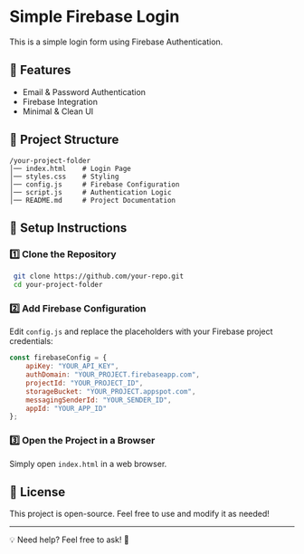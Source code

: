 # Simple Firebase Login

This is a simple login form using Firebase Authentication.

## 🚀 Features
- Email & Password Authentication
- Firebase Integration
- Minimal & Clean UI

## 📂 Project Structure
```
/your-project-folder
│── index.html    # Login Page
│── styles.css    # Styling
│── config.js     # Firebase Configuration
│── script.js     # Authentication Logic
│── README.md     # Project Documentation
```

## 🔧 Setup Instructions
### 1️⃣ Clone the Repository
```sh
 git clone https://github.com/your-repo.git
 cd your-project-folder
```

### 2️⃣ Add Firebase Configuration
Edit `config.js` and replace the placeholders with your Firebase project credentials:
```javascript
const firebaseConfig = {
    apiKey: "YOUR_API_KEY",
    authDomain: "YOUR_PROJECT.firebaseapp.com",
    projectId: "YOUR_PROJECT_ID",
    storageBucket: "YOUR_PROJECT.appspot.com",
    messagingSenderId: "YOUR_SENDER_ID",
    appId: "YOUR_APP_ID"
};
```

### 3️⃣ Open the Project in a Browser
Simply open `index.html` in a web browser.

## 📜 License
This project is open-source. Feel free to use and modify it as needed!

---
💡 Need help? Feel free to ask! 🚀
